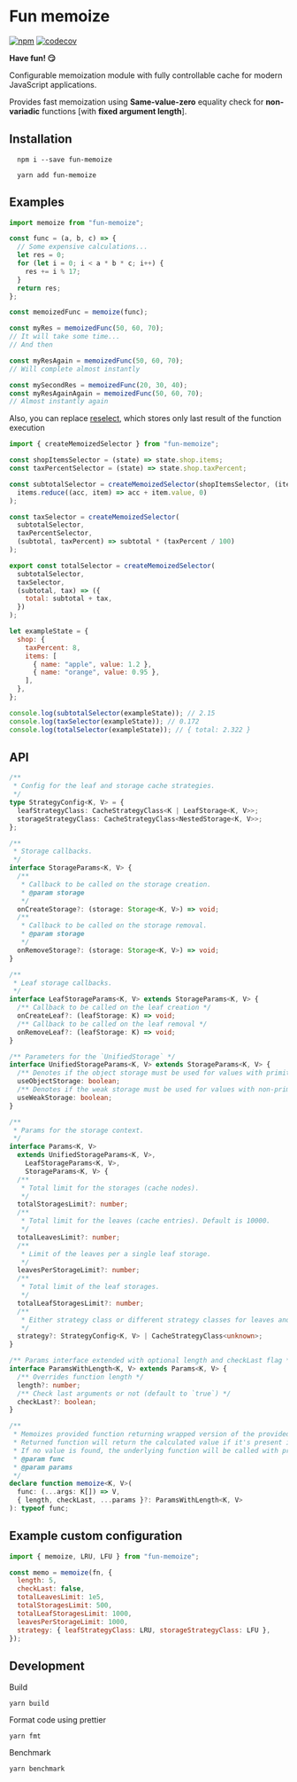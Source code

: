 # Fun memoize

[![npm](https://img.shields.io/npm/v/fun-memoize.svg)](https://www.npmjs.com/package/fun-memoize)
[![codecov](https://codecov.io/gh/olegnn/fun-memoize/branch/master/graph/badge.svg)](https://codecov.io/gh/olegnn/fun-memoize)

**Have fun! 😏**

Configurable memoization module with fully controllable cache for modern JavaScript applications.

Provides fast memoization using **Same-value-zero** equality check for **non-variadic** functions [with **fixed argument length**].

## Installation

```shell
  npm i --save fun-memoize
```

```shell
  yarn add fun-memoize
```

## Examples

```javascript
import memoize from "fun-memoize";

const func = (a, b, c) => {
  // Some expensive calculations...
  let res = 0;
  for (let i = 0; i < a * b * c; i++) {
    res += i % 17;
  }
  return res;
};

const memoizedFunc = memoize(func);

const myRes = memoizedFunc(50, 60, 70);
// It will take some time...
// And then

const myResAgain = memoizedFunc(50, 60, 70);
// Will complete almost instantly

const mySecondRes = memoizedFunc(20, 30, 40);
const myResAgainAgain = memoizedFunc(50, 60, 70);
// Almost instantly again
```

Also, you can replace [reselect](https://github.com/reactjs/reselect), which stores only last result of the function execution

```javascript
import { createMemoizedSelector } from "fun-memoize";

const shopItemsSelector = (state) => state.shop.items;
const taxPercentSelector = (state) => state.shop.taxPercent;

const subtotalSelector = createMemoizedSelector(shopItemsSelector, (items) =>
  items.reduce((acc, item) => acc + item.value, 0)
);

const taxSelector = createMemoizedSelector(
  subtotalSelector,
  taxPercentSelector,
  (subtotal, taxPercent) => subtotal * (taxPercent / 100)
);

export const totalSelector = createMemoizedSelector(
  subtotalSelector,
  taxSelector,
  (subtotal, tax) => ({
    total: subtotal + tax,
  })
);

let exampleState = {
  shop: {
    taxPercent: 8,
    items: [
      { name: "apple", value: 1.2 },
      { name: "orange", value: 0.95 },
    ],
  },
};

console.log(subtotalSelector(exampleState)); // 2.15
console.log(taxSelector(exampleState)); // 0.172
console.log(totalSelector(exampleState)); // { total: 2.322 }
```

## API

```typescript
/**
 * Config for the leaf and storage cache strategies.
 */
type StrategyConfig<K, V> = {
  leafStrategyClass: CacheStrategyClass<K | LeafStorage<K, V>>;
  storageStrategyClass: CacheStrategyClass<NestedStorage<K, V>>;
};

/**
 * Storage callbacks.
 */
interface StorageParams<K, V> {
  /**
   * Callback to be called on the storage creation.
   * @param storage
   */
  onCreateStorage?: (storage: Storage<K, V>) => void;
  /**
   * Callback to be called on the storage removal.
   * @param storage
   */
  onRemoveStorage?: (storage: Storage<K, V>) => void;
}

/**
 * Leaf storage callbacks.
 */
interface LeafStorageParams<K, V> extends StorageParams<K, V> {
  /** Callback to be called on the leaf creation */
  onCreateLeaf?: (leafStorage: K) => void;
  /** Callback to be called on the leaf removal */
  onRemoveLeaf?: (leafStorage: K) => void;
}

/** Parameters for the `UnifiedStorage` */
interface UnifiedStorageParams<K, V> extends StorageParams<K, V> {
  /** Denotes if the object storage must be used for values with primitive keys */
  useObjectStorage: boolean;
  /** Denotes if the weak storage must be used for values with non-primitive keys */
  useWeakStorage: boolean;
}

/**
 * Params for the storage context.
 */
interface Params<K, V>
  extends UnifiedStorageParams<K, V>,
    LeafStorageParams<K, V>,
    StorageParams<K, V> {
  /**
   * Total limit for the storages (cache nodes).
   */
  totalStoragesLimit?: number;
  /**
   * Total limit for the leaves (cache entries). Default is 10000.
   */
  totalLeavesLimit?: number;
  /**
   * Limit of the leaves per a single leaf storage.
   */
  leavesPerStorageLimit?: number;
  /**
   * Total limit of the leaf storages.
   */
  totalLeafStoragesLimit?: number;
  /**
   * Either strategy class or different strategy classes for leaves and storage nodes.
   */
  strategy?: StrategyConfig<K, V> | CacheStrategyClass<unknown>;
}

/** Params interface extended with optional length and checkLast flag */
interface ParamsWithLength<K, V> extends Params<K, V> {
  /** Overrides function length */
  length?: number;
  /** Check last arguments or not (default to `true`) */
  checkLast?: boolean;
}

/**
 * Memoizes provided function returning wrapped version of the provided function.
 * Returned function will return the calculated value if it's present in the cache for the arguments according to `Same-value-zero` algorithm.
 * If no value is found, the underlying function will be called with provided arguments.
 * @param func
 * @param params
 */
declare function memoize<K, V>(
  func: (...args: K[]) => V,
  { length, checkLast, ...params }?: ParamsWithLength<K, V>
): typeof func;
```

## Example custom configuration

```javascript
import { memoize, LRU, LFU } from "fun-memoize";

const memo = memoize(fn, {
  length: 5,
  checkLast: false,
  totalLeavesLimit: 1e5,
  totalStoragesLimit: 500,
  totalLeafStoragesLimit: 1000,
  leavesPerStorageLimit: 1000,
  strategy: { leafStrategyClass: LRU, storageStrategyClass: LFU },
});
```

## Development

Build

```
yarn build
```

Format code using prettier

```
yarn fmt
```

Benchmark

```
yarn benchmark
```
